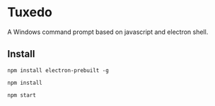 # Tuxedo

A Windows command prompt based on javascript and electron shell.

## Install

```
npm install electron-prebuilt -g

npm install

npm start
```
